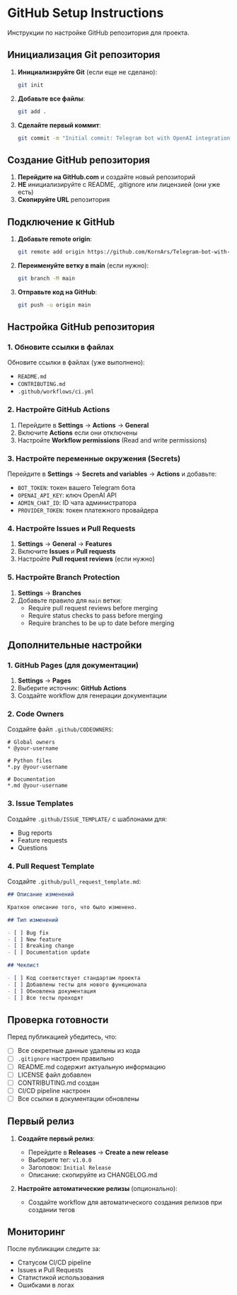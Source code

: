 # GitHub Setup Instructions

Инструкции по настройке GitHub репозитория для проекта.

## Инициализация Git репозитория

1. **Инициализируйте Git** (если еще не сделано):
   ```bash
   git init
   ```

2. **Добавьте все файлы**:
   ```bash
   git add .
   ```

3. **Сделайте первый коммит**:
   ```bash
   git commit -m "Initial commit: Telegram bot with OpenAI integration"
   ```

## Создание GitHub репозитория

1. **Перейдите на GitHub.com** и создайте новый репозиторий
2. **НЕ** инициализируйте с README, .gitignore или лицензией (они уже есть)
3. **Скопируйте URL** репозитория

## Подключение к GitHub

1. **Добавьте remote origin**:
   ```bash
   git remote add origin https://github.com/KornArs/Telegram-bot-with-OpenAI-integration.git
   ```

2. **Переименуйте ветку в main** (если нужно):
   ```bash
   git branch -M main
   ```

3. **Отправьте код на GitHub**:
   ```bash
   git push -u origin main
   ```

## Настройка GitHub репозитория

### 1. Обновите ссылки в файлах

Обновите ссылки в файлах (уже выполнено):
- `README.md`
- `CONTRIBUTING.md`
- `.github/workflows/ci.yml`

### 2. Настройте GitHub Actions

1. Перейдите в **Settings** → **Actions** → **General**
2. Включите **Actions** если они отключены
3. Настройте **Workflow permissions** (Read and write permissions)

### 3. Настройте переменные окружения (Secrets)

Перейдите в **Settings** → **Secrets and variables** → **Actions** и добавьте:

- `BOT_TOKEN`: токен вашего Telegram бота
- `OPENAI_API_KEY`: ключ OpenAI API
- `ADMIN_CHAT_ID`: ID чата администратора
- `PROVIDER_TOKEN`: токен платежного провайдера

### 4. Настройте Issues и Pull Requests

1. **Settings** → **General** → **Features**
2. Включите **Issues** и **Pull requests**
3. Настройте **Pull request reviews** (если нужно)

### 5. Настройте Branch Protection

1. **Settings** → **Branches**
2. Добавьте правило для `main` ветки:
   - Require pull request reviews before merging
   - Require status checks to pass before merging
   - Require branches to be up to date before merging

## Дополнительные настройки

### 1. GitHub Pages (для документации)

1. **Settings** → **Pages**
2. Выберите источник: **GitHub Actions**
3. Создайте workflow для генерации документации

### 2. Code Owners

Создайте файл `.github/CODEOWNERS`:
```
# Global owners
* @your-username

# Python files
*.py @your-username

# Documentation
*.md @your-username
```

### 3. Issue Templates

Создайте `.github/ISSUE_TEMPLATE/` с шаблонами для:
- Bug reports
- Feature requests
- Questions

### 4. Pull Request Template

Создайте `.github/pull_request_template.md`:
```markdown
## Описание изменений

Краткое описание того, что было изменено.

## Тип изменений

- [ ] Bug fix
- [ ] New feature
- [ ] Breaking change
- [ ] Documentation update

## Чеклист

- [ ] Код соответствует стандартам проекта
- [ ] Добавлены тесты для нового функционала
- [ ] Обновлена документация
- [ ] Все тесты проходят
```

## Проверка готовности

Перед публикацией убедитесь, что:

- [ ] Все секретные данные удалены из кода
- [ ] `.gitignore` настроен правильно
- [ ] README.md содержит актуальную информацию
- [ ] LICENSE файл добавлен
- [ ] CONTRIBUTING.md создан
- [ ] CI/CD pipeline настроен
- [ ] Все ссылки в документации обновлены

## Первый релиз

1. **Создайте первый релиз**:
   - Перейдите в **Releases** → **Create a new release**
   - Выберите тег: `v1.0.0`
   - Заголовок: `Initial Release`
   - Описание: скопируйте из CHANGELOG.md

2. **Настройте автоматические релизы** (опционально):
   - Создайте workflow для автоматического создания релизов при создании тегов

## Мониторинг

После публикации следите за:
- Статусом CI/CD pipeline
- Issues и Pull Requests
- Статистикой использования
- Ошибками в логах
